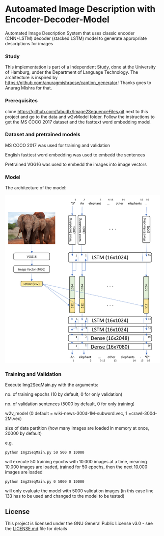 # Autoamated Image Description with Encoder-Decoder-Model

Automated Image Description System that uses classic encoder (CNN+LSTM) decoder (stacked LSTM) model to generate appropriate descriptions for images

### Study

This implementation is part of a Independent Study, done at the University of Hamburg, under the Department of Language Technology. The architecture is inspired by https://github.com/anuragmishracse/caption_generator! Thanks goes to Anurag Mishra for that.

### Prerequisites

clone https://github.com/fabudlx/Image2SequenceFiles.git next to this project and go to the data and w2vModel folder. Follow the instructions to get the MS COCO 2017 dataset and the fasttext word embedding model.

### Dataset and pretrained models

MS COCO 2017 was used for training and validation

English fasttest word embedding was used to embedd the sentences

Pretrained VGG16 was used to embedd the images into image vectors


### Model

The architecture of the model:

![alt text](https://github.com/fabudlx/Image2Sequence/blob/master/arch.png)

### Training and Validation

Execute Img2SeqMain.py with the arguments: 

no. of training epochs (10 by default, 0 for only validation) 

no. of validation sentences (5000 by default, 0 for only training) 

w2v_model (0 default = wiki-news-300d-1M-subword.vec, 1 =crawl-300d-2M.vec) 

size of data partition (how many images are loaded in memory at once, 20000 by default)

e.g.

```
python Img2SeqMain.py 50 500 0 10000
```

will execute 50 training epochs with 10.000 images at a time, meaning 10.000 images are loaded, trained for 50 epochs, then the next 10.000 images are loaded

```
python Img2SeqMain.py 0 5000 0 10000
```

will only evaluate the model with 5000 validation images (in this case line 133 has to be used and changed to the model to be tested)





## License

This project is licensed under the GNU General Public License v3.0 - see the [LICENSE.md](LICENSE.md) file for details
